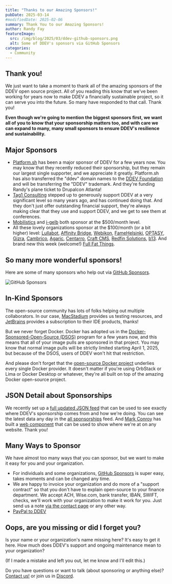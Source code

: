 ```yaml
---
title: "Thanks to our Amazing Sponsors!"
pubDate: 2025-03-14
#modifiedDate: 2025-02-06
summary: Thank You to our Amazing Sponsors!
author: Randy Fay
featureImage:
  src: /img/blog/2025/03/ddev-github-sponsors.png
  alt: Some of DDEV's sponsors via GitHub Sponsors
categories:
  - Community
---
```


## Thank you!

We just want to take a moment to thank all of the amazing sponsors of the DDEV open source project. All of you reading this know that we've been working for years now to make DDEV a financially sustainable project, so it can serve you into the future. So many have responded to that call. Thank you!

**Even though we're going to mention the biggest sponsors first, we want all of you to know that your sponsorship matters too, and with care we can expand to many, many small sponsors to ensure DDEV's resilience and sustainability.**

## Major Sponsors

- [Platform.sh](https://platform.sh) has been a major sponsor of DDEV for a few years now. You may know that they recently reduced their sponsorship, but they remain our largest single supporter, and we appreciate it greatly. Platform.sh has also transferred the "ddev" domain names to the [DDEV Foundation](/foundation) and will be transferring the "DDEV" trademark. And they're funding Randy's plane ticket to Drupalcon Atlanta!
- [Tag1 Consulting](https://tag1consulting.com) stepped up to generously support DDEV at a very significant level so many years ago, and has continued doing that. And they don't just offer outstanding financial support, they're always making clear that they use and support DDEV, and we get to see them at conferences.
- [Mobilistics](https://mobilistics.de/) and [i-gelb](https://i-gelb.net) both sponsor at the $500/month level.
- All these lovely organizations sponsor at the $100/month (or a bit higher) level: [Lullabot](https://lullabot.com), [Affinity Bridge](https://affinitybridge.com/), [Webikon](https://github.com/claudiu-cristea), [FameHelsinki](https://fame.fi/), [OPTASY](https://www.optasy.com/), [Gizra](https://gizra.com), [Cambrico](https://cambrico.net/), [Agaric](https://agaric.coop), [Centarro](https://centarro.io), [Craft CMS](https://craftcms.com/), [Redfin Solutions](https://redfinsolutions.com/), [b13](https://b13.com). And brand new this week (welcome!) [Full Fat Things](https://www.fullfatthings.com/).

## So many more wonderful sponsors!

Here are some of many sponsors who help out via [GitHub Sponsors](https://github.com/sponsors/ddev).

![GitHub Sponsors](/img/blog/2025/03/ddev-github-sponsors.png)

## In-Kind Sponsors

The open-source community has lots of folks helping out multiple collaborators. In our case, [MacStadium](https://macstadium.com) provides us testing resources, and [JetBrains](https://jetbrains.com) provides a subscription to their IDE products, thanks!

But we never forget Docker. Docker has adopted us in the [Docker-Sponsored-Open-Source (DSOS)](https://docs.docker.com/docker-hub/repos/manage/trusted-content/dsos-program/) program for a few years now, and this means that all of your image pulls are sponsored in that project. You may know that normal image pulls will be strictly limited starting April 1, 2025, but because of the DSOS, users of DDEV won't hit that restriction.

And please don't forget that the [open-source Docker project](https://github.com/moby/moby) underlies every single Docker provider. It doesn't matter if you're using OrbStack or Lima or Docker Desktop or whatever, they're all built on top of the amazing Docker open-source project.

## JSON Detail about Sponsorships

We recently set up a [full updated JSON feed](https://github.com/ddev/sponsorship-data) that can be used to see exactly where DDEV's sponsorship comes from and how we're doing. You can see the latest data any day in the [all sponsorships](https://github.com/ddev/sponsorship-data/blob/main/data/all-sponsorships.json) feed. And [Mark Conroy](https://bsky.app/profile/mark.ie) has built a [web component](https://web-components.mark.ie/web-components/ddev/sponsors-banner/) that can be used to show where we're at on any website. Thank you!

## Many Ways to Sponsor

We have almost too many ways that you can sponsor, but we want to make it easy for you and your organization.

- For individuals and some organizations, [GitHub Sponsors](https://github.com/sponsors/ddev) is super easy, takes moments and can be changed any time.
- We are happy to invoice your organization and do more of a "support contract" so that you don't have to explain open-source to your finance department. We accept ACH, Wise.com, bank transfer, IBAN, SWIFT, checks, we'll work with your organization to make it work for you. Just send us a note [via the contact page](/contact) or any other way.
- [PayPal to DDEV](https://www.paypal.com/donate?hosted_button_id=R42QBRNKKSFFL)

## Oops, are you missing or did I forget you?

Is your name or your organization's name missing here? It's easy to get it here. How much does DDEV's support and ongoing maintenance mean to your organization?

(If I made a mistake and left you out, let me know and I'll edit this.)

Do you have questions or want to talk (about sponsoring or anything else)? [Contact us!](https://ddev.com/contact/) or join us in [Discord](/s/discord).
